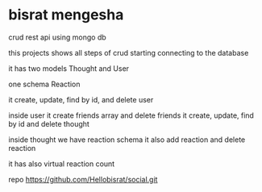 # bisrat mengesha 

crud rest api using mongo db

 this projects shows all steps of crud
 starting connecting to the database

 it has two models Thought and User

 one schema Reaction

 it create, update, find by id, and delete user

 inside user it create friends array and delete friends
 it create, update, find by id and delete thought

inside thought we have reaction schema it also add reaction and delete reaction

it has also virtual reaction count 

repo https://github.com/Hellobisrat/social.git


